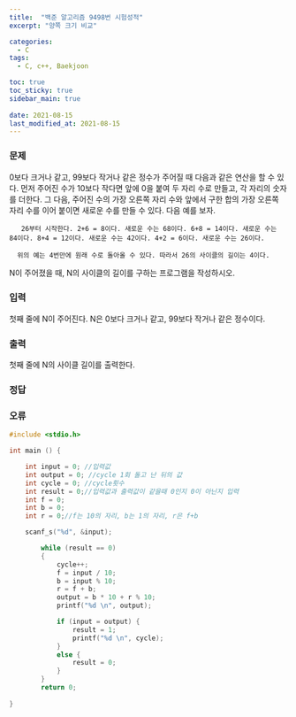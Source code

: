 ```yaml
---
title:  "백준 알고리즘 9498번 시험성적"
excerpt: "양쪽 크기 비교"

categories:
  - C
tags:
  - C, c++, Baekjoon

toc: true
toc_sticky: true
sidebar_main: true
 
date: 2021-08-15
last_modified_at: 2021-08-15
---
```


### 문제


   0보다 크거나 같고, 99보다 작거나 같은 정수가 주어질 때 다음과 같은 연산을 할 수 있다. 먼저 주어진 수가 10보다 작다면 앞에 0을 붙여 두 자리 수로 만들고, 각 자리의 숫자를 더한다. 그 다음, 주어진 수의 가장 오른쪽 자리 수와 앞에서 구한 합의 가장 오른쪽 자리 수를 이어 붙이면 새로운 수를 만들 수 있다. 다음 예를 보자.

       26부터 시작한다. 2+6 = 8이다. 새로운 수는 68이다. 6+8 = 14이다. 새로운 수는 84이다. 8+4 = 12이다. 새로운 수는 42이다. 4+2 = 6이다. 새로운 수는 26이다.

      위의 예는 4번만에 원래 수로 돌아올 수 있다. 따라서 26의 사이클의 길이는 4이다.

   N이 주어졌을 때, N의 사이클의 길이를 구하는 프로그램을 작성하시오.

### 입력

 첫째 줄에 N이 주어진다. N은 0보다 크거나 같고, 99보다 작거나 같은 정수이다.

### 출력

 첫째 줄에 N의 사이클 길이를 출력한다.

### 정답
### 오류

```c
#include <stdio.h>

int main () {

	int input = 0; //입력값
	int output = 0; //cycle 1회 돌고 난 뒤의 값
	int cycle = 0; //cycle횟수
	int result = 0;//입력값과 출력값이 같을때 0인지 0이 아닌지 입력
	int f = 0;
	int b = 0;
	int r = 0;//f는 10의 자리, b는 1의 자리, r은 f+b

	scanf_s("%d", &input);

		while (result == 0)
		{
			cycle++;
			f = input / 10;
			b = input % 10;
			r = f + b;
			output = b * 10 + r % 10;
			printf("%d \n", output);

			if (input = output) {
				result = 1;
				printf("%d \n", cycle);
			}
			else {
				result = 0;
			}
		}
		return 0;
	
}
```